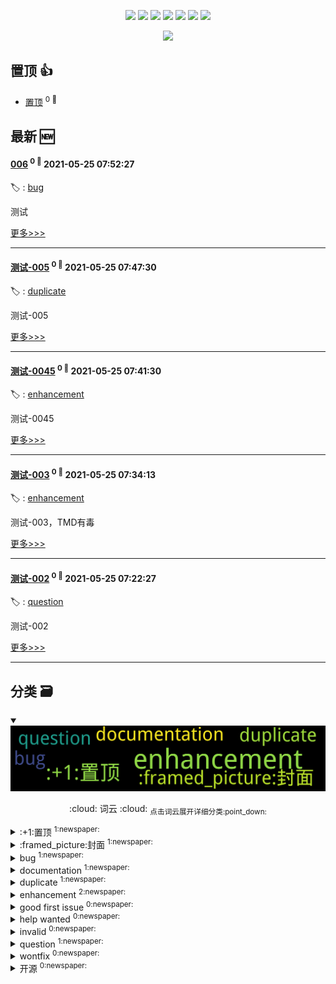 

<p align='center'>
    <img src="https://badgen.net/badge/labels/12"/>
    <img src="https://badgen.net/github/issues/smileyby/ghiblog"/>
    <img src="https://badgen.net/badge/last-commit/2021-05-25 07:52:57"/>
    <img src="https://badgen.net/github/forks/smileyby/ghiblog"/>
    <img src="https://badgen.net/github/stars/smileyby/ghiblog"/>
    <img src="https://badgen.net/github/watchers/smileyby/ghiblog"/>
    <img src="https://badgen.net/github/release/smileyby/ghiblog"/>
</p>

<p align='center'>
    <a href="https://github.com/jwenjian/visitor-count-badge">
        <img src="https://visitor-badge.glitch.me/badge?page_id=jwenjian.ghiblog"/>
    </a>
</p>


## 置顶 :thumbsup: 
- [置顶](https://github.com/smileyby/ghiblog/issues/2)  <sup>0 :speech_balloon:</sup>  	 
## 最新 :new: 

#### [006](https://github.com/smileyby/ghiblog/issues/8) <sup>0 :speech_balloon:</sup> 	 2021-05-25 07:52:27

:label: : [bug](https://github.com/smileyby/ghiblog/labels/bug)

测试

[更多>>>](https://github.com/smileyby/ghiblog/issues/8)

---


#### [测试-005](https://github.com/smileyby/ghiblog/issues/7) <sup>0 :speech_balloon:</sup> 	 2021-05-25 07:47:30

:label: : [duplicate](https://github.com/smileyby/ghiblog/labels/duplicate)

测试-005

[更多>>>](https://github.com/smileyby/ghiblog/issues/7)

---


#### [测试-0045](https://github.com/smileyby/ghiblog/issues/6) <sup>0 :speech_balloon:</sup> 	 2021-05-25 07:41:30

:label: : [enhancement](https://github.com/smileyby/ghiblog/labels/enhancement)

测试-0045

[更多>>>](https://github.com/smileyby/ghiblog/issues/6)

---


#### [测试-003](https://github.com/smileyby/ghiblog/issues/5) <sup>0 :speech_balloon:</sup> 	 2021-05-25 07:34:13

:label: : [enhancement](https://github.com/smileyby/ghiblog/labels/enhancement)

测试-003，TMD有毒

[更多>>>](https://github.com/smileyby/ghiblog/issues/5)

---


#### [测试-002](https://github.com/smileyby/ghiblog/issues/4) <sup>0 :speech_balloon:</sup> 	 2021-05-25 07:22:27

:label: : [question](https://github.com/smileyby/ghiblog/labels/question)

测试-002

[更多>>>](https://github.com/smileyby/ghiblog/issues/4)

---


## 分类  :card_file_box: 

<details open="open">
    <summary>
        <img src="assets/wordcloud.png" title="词云, 点击展开详细分类" alt="词云， 点击展开详细分类">
        <p align="center">:cloud: 词云 :cloud: <sub>点击词云展开详细分类:point_down: </sub></p>
    </summary>


<details>
<summary>:+1:置顶	<sup>1:newspaper:</sup></summary>

- [置顶](https://github.com/smileyby/ghiblog/issues/2)  <sup>0 :speech_balloon:</sup>  	 


</details>

<details>
<summary>:framed_picture:封面	<sup>1:newspaper:</sup></summary>

- [封面图](https://github.com/smileyby/ghiblog/issues/1)  <sup>0 :speech_balloon:</sup>  	 


</details>

<details>
<summary>bug	<sup>1:newspaper:</sup></summary>

- [006](https://github.com/smileyby/ghiblog/issues/8)  <sup>0 :speech_balloon:</sup>  	 


</details>

<details>
<summary>documentation	<sup>1:newspaper:</sup></summary>

- [测试-001](https://github.com/smileyby/ghiblog/issues/3)  <sup>0 :speech_balloon:</sup>  	 


</details>

<details>
<summary>duplicate	<sup>1:newspaper:</sup></summary>

- [测试-005](https://github.com/smileyby/ghiblog/issues/7)  <sup>0 :speech_balloon:</sup>  	 


</details>

<details>
<summary>enhancement	<sup>2:newspaper:</sup></summary>

- [测试-0045](https://github.com/smileyby/ghiblog/issues/6)  <sup>0 :speech_balloon:</sup>  	 
- [测试-003](https://github.com/smileyby/ghiblog/issues/5)  <sup>0 :speech_balloon:</sup>  	 


</details>

<details>
<summary>good first issue	<sup>0:newspaper:</sup></summary>



</details>

<details>
<summary>help wanted	<sup>0:newspaper:</sup></summary>



</details>

<details>
<summary>invalid	<sup>0:newspaper:</sup></summary>



</details>

<details>
<summary>question	<sup>1:newspaper:</sup></summary>

- [测试-002](https://github.com/smileyby/ghiblog/issues/4)  <sup>0 :speech_balloon:</sup>  	 


</details>

<details>
<summary>wontfix	<sup>0:newspaper:</sup></summary>



</details>

<details>
<summary>开源	<sup>0:newspaper:</sup></summary>



</details>


</details>    
